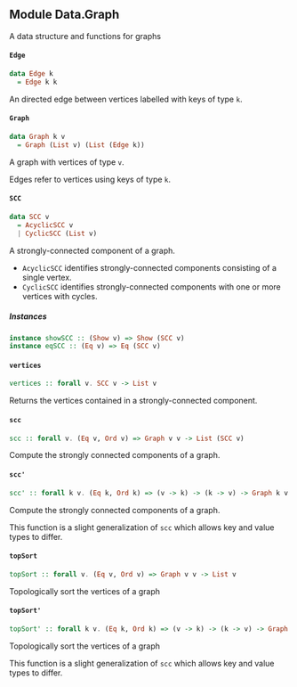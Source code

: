 ## Module Data.Graph

A data structure and functions for graphs

#### `Edge`

``` purescript
data Edge k
  = Edge k k
```

An directed edge between vertices labelled with keys of type `k`.

#### `Graph`

``` purescript
data Graph k v
  = Graph (List v) (List (Edge k))
```

A graph with vertices of type `v`.

Edges refer to vertices using keys of type `k`.

#### `SCC`

``` purescript
data SCC v
  = AcyclicSCC v
  | CyclicSCC (List v)
```

A strongly-connected component of a graph.

- `AcyclicSCC` identifies strongly-connected components consisting of a single vertex.
- `CyclicSCC` identifies strongly-connected components with one or more vertices with
  cycles.

##### Instances
``` purescript
instance showSCC :: (Show v) => Show (SCC v)
instance eqSCC :: (Eq v) => Eq (SCC v)
```

#### `vertices`

``` purescript
vertices :: forall v. SCC v -> List v
```

Returns the vertices contained in a strongly-connected component.

#### `scc`

``` purescript
scc :: forall v. (Eq v, Ord v) => Graph v v -> List (SCC v)
```

Compute the strongly connected components of a graph.

#### `scc'`

``` purescript
scc' :: forall k v. (Eq k, Ord k) => (v -> k) -> (k -> v) -> Graph k v -> List (SCC v)
```

Compute the strongly connected components of a graph.

This function is a slight generalization of `scc` which allows key and value types
to differ.

#### `topSort`

``` purescript
topSort :: forall v. (Eq v, Ord v) => Graph v v -> List v
```

Topologically sort the vertices of a graph

#### `topSort'`

``` purescript
topSort' :: forall k v. (Eq k, Ord k) => (v -> k) -> (k -> v) -> Graph k v -> List v
```

Topologically sort the vertices of a graph

This function is a slight generalization of `scc` which allows key and value types
to differ.


